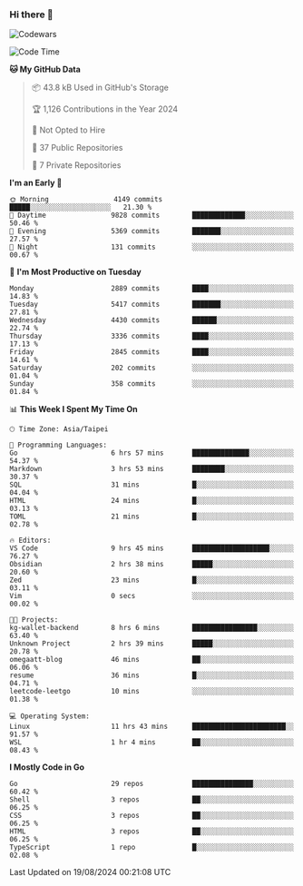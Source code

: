 ### Hi there 👋

![Codewars](https://www.codewars.com/users/omegaatt36/badges/small)

<!--START_SECTION:waka-->
![Code Time](http://img.shields.io/badge/Code%20Time-2%2C704%20hrs%2031%20mins-blue)

**🐱 My GitHub Data** 

> 📦 43.8 kB Used in GitHub's Storage 
 > 
> 🏆 1,126 Contributions in the Year 2024
 > 
> 🚫 Not Opted to Hire
 > 
> 📜 37 Public Repositories 
 > 
> 🔑 7 Private Repositories 
 > 
**I'm an Early 🐤** 

```text
🌞 Morning                4149 commits        █████░░░░░░░░░░░░░░░░░░░░   21.30 % 
🌆 Daytime                9828 commits        █████████████░░░░░░░░░░░░   50.46 % 
🌃 Evening                5369 commits        ███████░░░░░░░░░░░░░░░░░░   27.57 % 
🌙 Night                  131 commits         ░░░░░░░░░░░░░░░░░░░░░░░░░   00.67 % 
```
📅 **I'm Most Productive on Tuesday** 

```text
Monday                   2889 commits        ████░░░░░░░░░░░░░░░░░░░░░   14.83 % 
Tuesday                  5417 commits        ███████░░░░░░░░░░░░░░░░░░   27.81 % 
Wednesday                4430 commits        ██████░░░░░░░░░░░░░░░░░░░   22.74 % 
Thursday                 3336 commits        ████░░░░░░░░░░░░░░░░░░░░░   17.13 % 
Friday                   2845 commits        ████░░░░░░░░░░░░░░░░░░░░░   14.61 % 
Saturday                 202 commits         ░░░░░░░░░░░░░░░░░░░░░░░░░   01.04 % 
Sunday                   358 commits         ░░░░░░░░░░░░░░░░░░░░░░░░░   01.84 % 
```


📊 **This Week I Spent My Time On** 

```text
🕑︎ Time Zone: Asia/Taipei

💬 Programming Languages: 
Go                       6 hrs 57 mins       ██████████████░░░░░░░░░░░   54.37 % 
Markdown                 3 hrs 53 mins       ████████░░░░░░░░░░░░░░░░░   30.37 % 
SQL                      31 mins             █░░░░░░░░░░░░░░░░░░░░░░░░   04.04 % 
HTML                     24 mins             █░░░░░░░░░░░░░░░░░░░░░░░░   03.13 % 
TOML                     21 mins             █░░░░░░░░░░░░░░░░░░░░░░░░   02.78 % 

🔥 Editors: 
VS Code                  9 hrs 45 mins       ███████████████████░░░░░░   76.27 % 
Obsidian                 2 hrs 38 mins       █████░░░░░░░░░░░░░░░░░░░░   20.60 % 
Zed                      23 mins             █░░░░░░░░░░░░░░░░░░░░░░░░   03.11 % 
Vim                      0 secs              ░░░░░░░░░░░░░░░░░░░░░░░░░   00.02 % 

🐱‍💻 Projects: 
kg-wallet-backend        8 hrs 6 mins        ████████████████░░░░░░░░░   63.40 % 
Unknown Project          2 hrs 39 mins       █████░░░░░░░░░░░░░░░░░░░░   20.78 % 
omegaatt-blog            46 mins             ██░░░░░░░░░░░░░░░░░░░░░░░   06.06 % 
resume                   36 mins             █░░░░░░░░░░░░░░░░░░░░░░░░   04.71 % 
leetcode-leetgo          10 mins             ░░░░░░░░░░░░░░░░░░░░░░░░░   01.38 % 

💻 Operating System: 
Linux                    11 hrs 43 mins      ███████████████████████░░   91.57 % 
WSL                      1 hr 4 mins         ██░░░░░░░░░░░░░░░░░░░░░░░   08.43 % 
```

**I Mostly Code in Go** 

```text
Go                       29 repos            ███████████████░░░░░░░░░░   60.42 % 
Shell                    3 repos             ██░░░░░░░░░░░░░░░░░░░░░░░   06.25 % 
CSS                      3 repos             ██░░░░░░░░░░░░░░░░░░░░░░░   06.25 % 
HTML                     3 repos             ██░░░░░░░░░░░░░░░░░░░░░░░   06.25 % 
TypeScript               1 repo              █░░░░░░░░░░░░░░░░░░░░░░░░   02.08 % 
```




 Last Updated on 19/08/2024 00:21:08 UTC
<!--END_SECTION:waka-->

<!--
**omegaatt36/omegaatt36** is a ✨ _special_ ✨ repository because its `README.md` (this file) appears on your GitHub profile.

Here are some ideas to get you started:

- 🔭 I’m currently working on ...
- 🌱 I’m currently learning ...
- 👯 I’m looking to collaborate on ...
- 🤔 I’m looking for help with ...
- 💬 Ask me about ...
- 📫 How to reach me: ...
- 😄 Pronouns: ...
- ⚡ Fun fact: ...
-->
